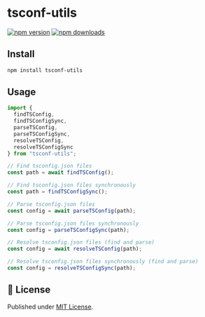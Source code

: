 # tsconf-utils

[![npm version][npm-version-src]][npm-version-href]
[![npm downloads][npm-downloads-src]][npm-downloads-href]

## Install

```bash
npm install tsconf-utils
```

## Usage

```ts
import {
  findTSConfig,
  findTSConfigSync,
  parseTSConfig,
  parseTSConfigSync,
  resolveTSConfig,
  resolveTSConfigSync
} from "tsconf-utils";

// Find tsconfig.json files
const path = await findTSConfig();

// Find tsconfig.json files synchronously
const path = findTSConfigSync();

// Parse tsconfig.json files
const config = await parseTSConfig(path);

// Parse tsconfig.json files synchronously
const config = parseTSConfigSync(path);

// Resolve tsconfig.json files (find and parse)
const config = await resolveTSConfig(path);

// Resolve tsconfig.json files synchronously (find and parse)
const config = resolveTSConfigSync(path);
```

## 📄 License

Published under [MIT License](./LICENSE).

<!-- Badges -->

[npm-version-src]: https://img.shields.io/npm/v/tsconf-utils?style=flat&colorA=18181B&colorB=4169E1
[npm-version-href]: https://npmjs.com/package/tsconf-utils
[npm-downloads-src]: https://img.shields.io/npm/dm/tsconf-utils?style=flat&colorA=18181B&colorB=4169E1
[npm-downloads-href]: https://npmjs.com/package/tsconf-utils
